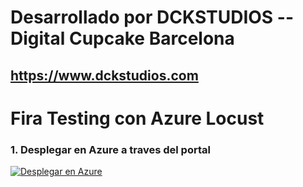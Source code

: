 # Desarrollado por DCKSTUDIOS -- Digital Cupcake Barcelona
## https://www.dckstudios.com


# Fira Testing con Azure Locust

### 1. Desplegar en Azure a traves del portal

[![Desplegar en Azure](https://aka.ms/deploytoazurebutton)](https://portal.azure.com/#create/Microsoft.Template/uri/https%3A%2F%2Fraw.githubusercontent.com%2Fdckstudios%2Fazuretesting%2Fmain%2Fazuredeploy.json)